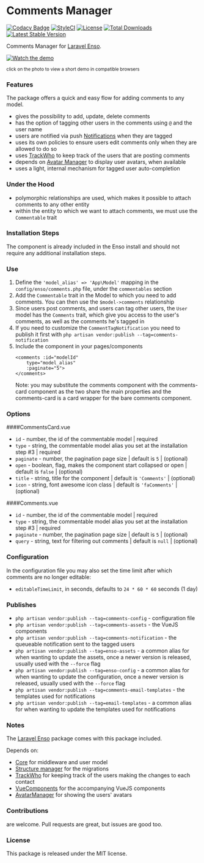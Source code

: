 <!--h-->
# Comments Manager

[![Codacy Badge](https://api.codacy.com/project/badge/Grade/d96ab52d782d46b9a94e00ea6059b34c)](https://www.codacy.com/app/laravel-enso/CommentsManager?utm_source=github.com&utm_medium=referral&utm_content=laravel-enso/CommentsManager&utm_campaign=badger)
[![StyleCI](https://styleci.io/repos/85583597/shield?branch=master)](https://styleci.io/repos/85583597)
[![License](https://poser.pugx.org/laravel-enso/commentsmanager/license)](https://packagist.org/packages/laravel-enso/commentsmanager)
[![Total Downloads](https://poser.pugx.org/laravel-enso/commentsmanager/downloads)](https://packagist.org/packages/laravel-enso/commentsmanager)
[![Latest Stable Version](https://poser.pugx.org/laravel-enso/commentsmanager/version)](https://packagist.org/packages/laravel-enso/commentsmanager)
<!--/h-->

Comments Manager for [Laravel Enso](https://github.com/laravel-enso/Enso).

[![Watch the demo](https://laravel-enso.github.io/commentsmanager/screenshots/bulma_018_thumb.png)](https://laravel-enso.github.io/commentsmanager/videos/bulma_demo_01.webm)

<sup>click on the photo to view a short demo in compatible browsers</sup>


### Features

The package offers a quick and easy flow for adding comments to any model.

- gives the possibility to add, update, delete comments
- has the option of tagging other users in the comments using `@` and the user name
- users are notified via push [Notifications](https://github.com/laravel-enso/Notifications) when they are tagged
- uses its own policies to ensure users edit comments only when they are allowed to do so
- uses [TrackWho](https://github.com/laravel-enso/TrackWho) to keep track of the users that are posting comments
- depends on [Avatar Manager](https://github.com/laravel-enso/AvatarManager) to display user avatars, when available
- uses a light, internal mechanism for tagged user auto-completion

### Under the Hood
- polymorphic relationships are used, which makes it possible to attach comments to any other entity
- within the entity to which we want to attach comments, we must use the `Commentable` trait

### Installation Steps

The component is already included in the Enso install and should not require any additional installation steps.

### Use

1. Define the `'model_alias' => 'App\Model'` mapping in the `config/enso/comments.php` file, 
    under the `commentables` section
2. Add the `Commentable` trait in the Model to which you need to add comments. 
    You can then use the `$model->comments` relationship
3. Since users post comments, and users can tag other users, the `User` model has the `Comments` trait, 
    which give you access to the user's comments, as well as the comments he's tagged in 
4. If you need to customize the `CommentTagNotification` you need to publish it first with
    `php artisan vendor:publish --tag=comments-notification`
5. Include the component in your pages/components
    ```
    <comments :id="modelId"
        type="model_alias"
        :paginate="5">
    </comments>
    ```
   Note: you may substitute the comments component with the comments-card component as the two share the main properties
   and the comments-card is a card wrapper for the bare comments component.

### Options

####CommentsCard.vue
- `id` - number, the id of the commentable model | required
- `type` - string, the commentable model alias you set at the installation step #3 | required
- `paginate` - number, the pagination page size | default is `5` | (optional)
- `open` - boolean, flag, makes the component start collapsed or open | default is `false` | (optional)
- `title` - string, title for the component | default is `'Comments'` | (optional)
- `icon` - string, font awesome icon class | default is `'faComments'` | (optional)

####Comments.vue
- `id` - number, the id of the commentable model | required
- `type` - string, the commentable model alias you set at the installation step #3 | required
- `paginate` - number, the pagination page size | default is `5` | (optional)
- `query` - string, text for filtering out comments | default is `null` | (optional)


### Configuration
In the configuration file you may also set the time limit after which comments are no longer editable:
- `editableTimeLimit`, in seconds, defaults to `24 * 60 * 60` seconds (1 day)


### Publishes
- `php artisan vendor:publish --tag=comments-config` - configuration file
- `php artisan vendor:publish --tag=comments-assets` - the VueJS components
- `php artisan vendor:publish --tag=comments-notification` - the queueable notification sent to the tagged users
- `php artisan vendor:publish --tag=enso-assets` - a common alias for when wanting to update the assets,
once a newer version is released, usually used with the `--force` flag
- `php artisan vendor:publish --tag=enso-config` - a common alias for when wanting to update the configuration,
once a newer version is released, usually used with the `--force` flag
- `php artisan vendor:publish --tag=comments-email-templates` - the templates used for notifications
- `php artisan vendor:publish --tag=email-templates` - a common alias for when wanting to update the templates 
used for notifications


### Notes

The [Laravel Enso](https://github.com/laravel-enso/Enso) package comes with this package included.

Depends on:
 - [Core](https://github.com/laravel-enso/Core) for middleware and user model 
 - [Structure manager](https://github.com/laravel-enso/StructureManager) for the migrations
 - [TrackWho](https://github.com/laravel-enso/TrackWho) for keeping track of the users making the changes to each contact
 - [VueComponents](https://github.com/laravel-enso/VueComponents) for the accompanying VueJS components
 - [AvatarManager](https://github.com/laravel-enso/AvatarManager) for showing the users' avatars

<!--h-->
### Contributions

are welcome. Pull requests are great, but issues are good too.

### License

This package is released under the MIT license.
<!--/h-->